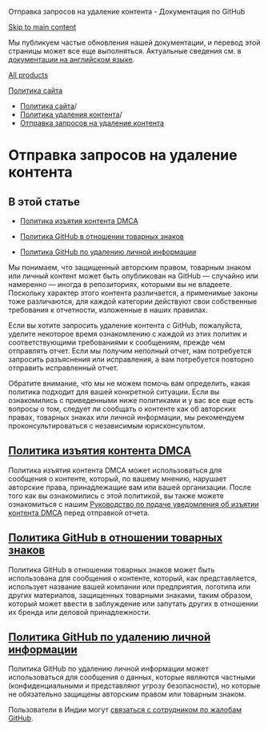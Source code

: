 Отправка запросов на удаление контента - Документация по GitHub

[Skip to main content](#main-content)

Мы публикуем частые обновления нашей документации, и перевод этой страницы может все еще выполняться. Актуальные сведения см. в [документации на английском языке](/en).

[All products](/ru)

[Политика сайта](/ru/site-policy)

* [Политика сайта](/ru/site-policy)/
* [Политика удаления контента](/ru/site-policy/content-removal-policies)/
* [Отправка запросов на удаление контента](/ru/site-policy/content-removal-policies/submitting-content-removal-requests)

Отправка запросов на удаление контента
==========

В этой статье
----------

* [Политика изъятия контента DMCA](#dmca-takedown-policy)

* [Политика GitHub в отношении товарных знаков](#github-trademark-policy)

* [Политика GitHub по удалению личной информации](#github-private-information-removal-policy)

Мы понимаем, что защищенный авторским правом, товарным знаком или личный контент может быть опубликован на GitHub — случайно или намеренно — иногда в репозиториях, которыми вы не владеете. Поскольку характер этого контента различается, а применимые законы тоже различаются, для каждой категории действуют свои собственные требования к отчетности, изложенные в наших правилах.

Если вы хотите запросить удаление контента с GitHub, пожалуйста, уделите некоторое время ознакомлению с каждой из этих политик и соответствующими требованиями к сообщениям, прежде чем отправлять отчет. Если мы получим неполный отчет, нам потребуется запросить разъяснения или исправления, а вам потребуется повторно отправить исправленный отчет.

Обратите внимание, что мы не можем помочь вам определить, какая политика подходит для вашей конкретной ситуации. Если вы ознакомились с приведенными ниже политиками и у вас все еще есть вопросы о том, следует ли сообщать о контенте как об авторских правах, товарных знаках или личной информации, мы рекомендуем проконсультироваться с независимым юрисконсультом.

[](#dmca-takedown-policy)[Политика изъятия контента DMCA](/ru/site-policy/content-removal-policies/dmca-takedown-policy)
----------

Политика изъятия контента DMCA может использоваться для сообщения о контенте, который, по вашему мнению, нарушает авторские права, принадлежащие вам или вашей организации. После того как вы ознакомились с этой политикой, вы также можете ознакомиться с нашим [Руководство по подаче уведомления об изъятии контента DMCA](/ru/site-policy/content-removal-policies/guide-to-submitting-a-dmca-takedown-notice) перед отправкой отчета.

[](#github-trademark-policy)[Политика GitHub в отношении товарных знаков](/ru/site-policy/content-removal-policies/github-trademark-policy)
----------

Политика GitHub в отношении товарных знаков может быть использована для сообщения о контенте, который, как представляется, использует название вашей компании или предприятия, логотипа или других материалов, защищенных товарными знаками, таким образом, который может ввести в заблуждение или запутать других в отношении их бренда или деловой принадлежности.

[](#github-private-information-removal-policy)[Политика GitHub по удалению личной информации](/ru/site-policy/content-removal-policies/github-private-information-removal-policy)
----------

Политика GitHub по удалению личной информации может использоваться для сообщения о данных, которые являются частными (конфиденциальными и представляют угрозу безопасности), но которые не обязательно защищены авторским правом или товарным знаком.

Пользователи в Индии могут [связаться с сотрудником по жалобам GitHub](https://support.github.com/contact/india-grievance-officer).

